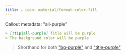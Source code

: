 ```yaml
---
title: 。icon: material/format-color-fill
---
```


Callout metadata: "all-purple"

```md
> [!tip|all-purple] Title will be purple
> The background color will be purple
```
> Shorthand for both ["bg-purple"](../bg-styling/page-4.md)
> and ["title-purple"](../title-styling/page-4.md)

